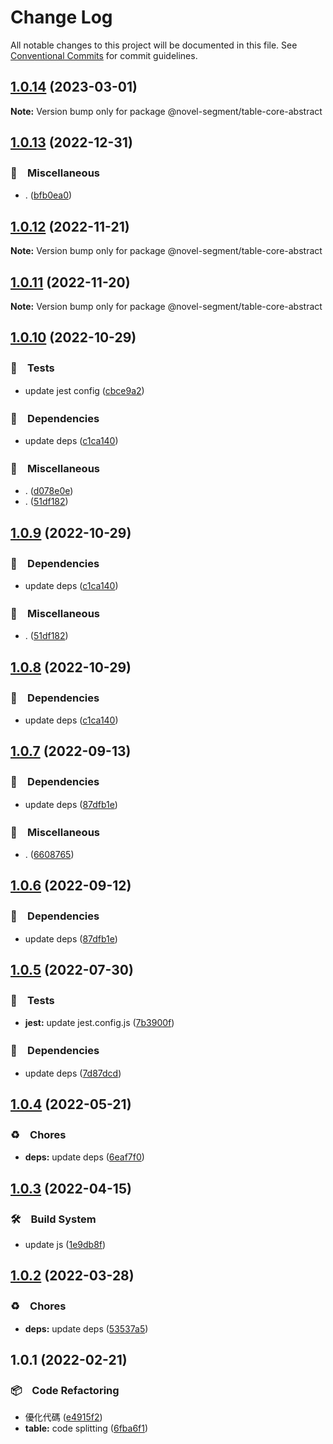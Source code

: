 # Change Log

All notable changes to this project will be documented in this file.
See [Conventional Commits](https://conventionalcommits.org) for commit guidelines.

## [1.0.14](https://github.com/bluelovers/ws-segment/compare/@novel-segment/table-core-abstract@1.0.13...@novel-segment/table-core-abstract@1.0.14) (2023-03-01)

**Note:** Version bump only for package @novel-segment/table-core-abstract





## [1.0.13](https://github.com/bluelovers/ws-segment/compare/@novel-segment/table-core-abstract@1.0.12...@novel-segment/table-core-abstract@1.0.13) (2022-12-31)



### 🔖　Miscellaneous

* . ([bfb0ea0](https://github.com/bluelovers/ws-segment/commit/bfb0ea03e19dab3229aad4f8c33be5ee7bae3b73))



## [1.0.12](https://github.com/bluelovers/ws-segment/compare/@novel-segment/table-core-abstract@1.0.11...@novel-segment/table-core-abstract@1.0.12) (2022-11-21)

**Note:** Version bump only for package @novel-segment/table-core-abstract





## [1.0.11](https://github.com/bluelovers/ws-segment/compare/@novel-segment/table-core-abstract@1.0.10...@novel-segment/table-core-abstract@1.0.11) (2022-11-20)

**Note:** Version bump only for package @novel-segment/table-core-abstract





## [1.0.10](https://github.com/bluelovers/ws-segment/compare/@novel-segment/table-core-abstract@1.0.7...@novel-segment/table-core-abstract@1.0.10) (2022-10-29)



### 🚨　Tests

* update jest config ([cbce9a2](https://github.com/bluelovers/ws-segment/commit/cbce9a2868e5a0a95fd8f026530c34c9f3930ba0))


### 📌　Dependencies

* update deps ([c1ca140](https://github.com/bluelovers/ws-segment/commit/c1ca140395f246f9c3f10823daed634fb09857cb))


### 🔖　Miscellaneous

* . ([d078e0e](https://github.com/bluelovers/ws-segment/commit/d078e0ec7e17cee79115db055e7b145d7b48f400))
* . ([51df182](https://github.com/bluelovers/ws-segment/commit/51df182715ea4b4242b4cf96fdebfabbe679b99c))



## [1.0.9](https://github.com/bluelovers/ws-segment/compare/@novel-segment/table-core-abstract@1.0.7...@novel-segment/table-core-abstract@1.0.9) (2022-10-29)



### 📌　Dependencies

* update deps ([c1ca140](https://github.com/bluelovers/ws-segment/commit/c1ca140395f246f9c3f10823daed634fb09857cb))


### 🔖　Miscellaneous

* . ([51df182](https://github.com/bluelovers/ws-segment/commit/51df182715ea4b4242b4cf96fdebfabbe679b99c))



## [1.0.8](https://github.com/bluelovers/ws-segment/compare/@novel-segment/table-core-abstract@1.0.7...@novel-segment/table-core-abstract@1.0.8) (2022-10-29)



### 📌　Dependencies

* update deps ([c1ca140](https://github.com/bluelovers/ws-segment/commit/c1ca140395f246f9c3f10823daed634fb09857cb))



## [1.0.7](https://github.com/bluelovers/ws-segment/compare/@novel-segment/table-core-abstract@1.0.5...@novel-segment/table-core-abstract@1.0.7) (2022-09-13)



### 📌　Dependencies

* update deps ([87dfb1e](https://github.com/bluelovers/ws-segment/commit/87dfb1e8c4e0ef55b975639bc94e113442cb1af7))


### 🔖　Miscellaneous

* . ([6608765](https://github.com/bluelovers/ws-segment/commit/66087652b3679f0833cc54051ba4889f8f909383))



## [1.0.6](https://github.com/bluelovers/ws-segment/compare/@novel-segment/table-core-abstract@1.0.5...@novel-segment/table-core-abstract@1.0.6) (2022-09-12)



### 📌　Dependencies

* update deps ([87dfb1e](https://github.com/bluelovers/ws-segment/commit/87dfb1e8c4e0ef55b975639bc94e113442cb1af7))



## [1.0.5](https://github.com/bluelovers/ws-segment/compare/@novel-segment/table-core-abstract@1.0.4...@novel-segment/table-core-abstract@1.0.5) (2022-07-30)


### 🚨　Tests

* **jest:** update jest.config.js ([7b3900f](https://github.com/bluelovers/ws-segment/commit/7b3900fd6b638fb8774b306b6435b8082b5a275b))


### 📌　Dependencies

* update deps ([7d87dcd](https://github.com/bluelovers/ws-segment/commit/7d87dcd5e09103380b46b625fd0c2b9b69705307))





## [1.0.4](https://github.com/bluelovers/ws-segment/compare/@novel-segment/table-core-abstract@1.0.3...@novel-segment/table-core-abstract@1.0.4) (2022-05-21)


### ♻️　Chores

* **deps:** update deps ([6eaf7f0](https://github.com/bluelovers/ws-segment/commit/6eaf7f0fb6e8d803b5eb8dbb3e2cd7a1d6b19f52))





## [1.0.3](https://github.com/bluelovers/ws-segment/compare/@novel-segment/table-core-abstract@1.0.2...@novel-segment/table-core-abstract@1.0.3) (2022-04-15)


### 🛠　Build System

* update js ([1e9db8f](https://github.com/bluelovers/ws-segment/commit/1e9db8f6a717a2ef40dec86b22e729dafc2ed8d7))





## [1.0.2](https://github.com/bluelovers/ws-segment/compare/@novel-segment/table-core-abstract@1.0.1...@novel-segment/table-core-abstract@1.0.2) (2022-03-28)


### ♻️　Chores

* **deps:** update deps ([53537a5](https://github.com/bluelovers/ws-segment/commit/53537a5c3ddbdc567ab5ac9a74510b16b16b0b9a))





## 1.0.1 (2022-02-21)


### 📦　Code Refactoring

* 優化代碼 ([e4915f2](https://github.com/bluelovers/ws-segment/commit/e4915f24e4da16b752c91224b4457eda63fc4bb2))
* **table:** code splitting ([6fba6f1](https://github.com/bluelovers/ws-segment/commit/6fba6f13dcb75dc2f57c0c905740d487ee38884a))
